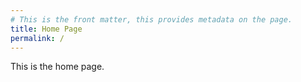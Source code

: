 ```yaml
---
# This is the front matter, this provides metadata on the page.
title: Home Page
permalink: /
---
```


This is the home page.